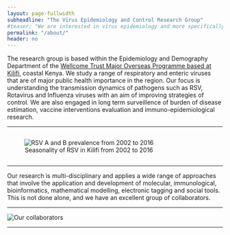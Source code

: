 ```yaml
---
layout: page-fullwidth
subheadline: "The Virus Epidemiology and Control Research Group"
#teaser: "We are interested in virus epidemiology and more specifically on transmission pathways. How do infections spread within a household, at the community"
permalink: "/about/"
header: no
---
```


<p class="text-justify lead">
The research group is based within the Epidemiology and Demography Department of the <a href="http://www.kemri-wellcome.org" target="blank" > Wellcome Trust Major Overseas Programme based at Kilifi</a>, coastal Kenya. We study a range of 
respiratory and enteric viruses that are of major public health importance in the region. Our focus is understanding the transmission dynamics of pathogens such as RSV, Rotavirus and Influenza 
viruses with an aim of improving strategies of control. 
We are also engaged in long term surveillence of burden of disease estimation, vaccine interventions evaluation and immuno-epidemiological research.
</p>



<hr>

<div class="row">
  <div class="small-12 columns">
  <figure>
   <img src="{{ site.url }}/images/about.png" alt="RSV A and B prevalence from 2002 to 2016">
  <figcaption>
  <center> Seasonality of  RSV in Kilifi from 2002 to 2016</center>
  </figcaption>
  </figure>
  </div>
</div>

<hr>
<p class="text-justify lead">
Our research is multi-disciplinary and applies a wide range of approaches that involve the application and development of molecular, 
immunological, bioinformatics, mathematical modelling, electronic tagging and social tools. This is not done alone, and we have an excellent group of collaborators.
</p>

<hr>

<div class="row">
<div class="small-12 small-centered columns">
  <img src="{{ site.url }}/images/collaborators-logos.png" alt="Our collaborators">
</div>
</div>

<!--
<div class="row">
 
 <div class="small-2 columns">
 <div class="img">
  <img src="{{ site.url }}/images/university-of-warwick-new-logo.jpg" alt="University of Warwick">
  </div>
 </div>

 <div class="small-2 columns">
 <div class="img">
  <img src="{{ site.url }}/images/university-of-oxford.png" alt="University of Warwick">
  </div>
 </div>

 <div class="small-2 columns">
 <div class="img">
  <img src="{{ site.url }}/images/wtsi-logo.png" alt="Wellcone Trust Sanger Institute">
  </div>
 </div>

<div class="small-2 columns">
<div class="img">
 <img src="{{ site.url }}/images/lshtm-logo.jpg" alt="LSHTM">
</div>
</div>

<div class="small-2 columns">
<div class="img">
 <img src="{{ site.url }}/images/isi-logo.jpg" alt="ISI">
</div>
</div>

<div class="small-2 columns">
<div class="img">
 <img src="{{ site.url }}/images/university-of-manchester-logo.jpg" alt="University of Manchester">
 </div>
</div>

</div>

<div class="row">

<div class="small-2 columns">
<div class="img">
 <img src="{{ site.url }}/images/CDC-logo.jpg" alt="CDC">
 </div>
</div>

<div class="small-2 columns">
<div class="img">
 <img src="{{ site.url }}/images/rega-logo.png" alt="REGA">
 </div>
</div>

<div class="small-2 columns end">
<div class="img">
 <img src="{{ site.url }}/images/bocconi.png" alt="Bocconi">
 </div>
</div>

</div>
-->

<hr>

